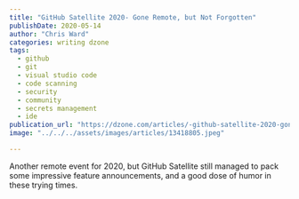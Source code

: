 ```yaml
---
title: "GitHub Satellite 2020- Gone Remote, but Not Forgotten"
publishDate: 2020-05-14
author: "Chris Ward"
categories: writing dzone
tags: 
  - github
  - git
  - visual studio code
  - code scanning
  - security
  - community
  - secrets management
  - ide
publication_url: "https://dzone.com/articles/-github-satellite-2020-gone-remote-but-not-forgott"
image: "../../../assets/images/articles/13418805.jpeg"

---
```

Another remote event for 2020, but GitHub Satellite still managed to pack some impressive feature announcements, and a good dose of humor in these trying times.

